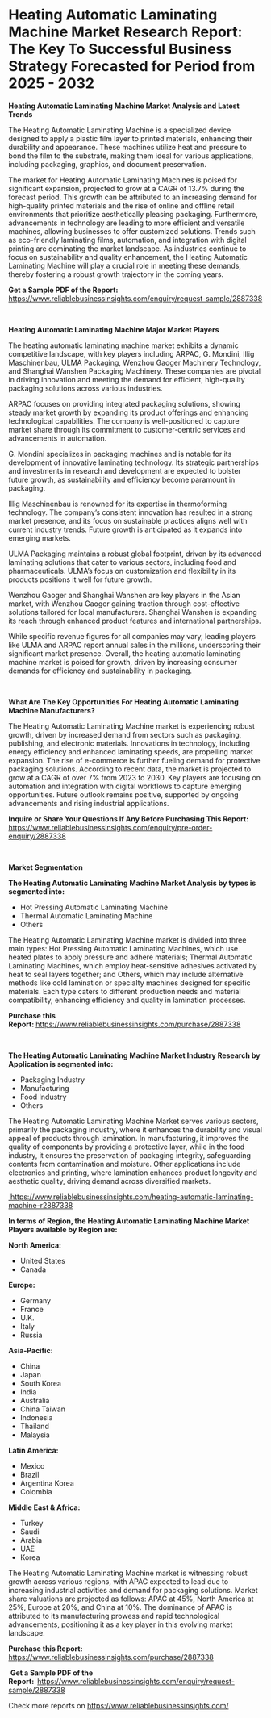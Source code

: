 <p><h1>Heating Automatic Laminating Machine Market Research Report: The Key To Successful Business Strategy Forecasted for Period from 2025 - 2032</h1></p><p><strong>Heating Automatic Laminating Machine Market Analysis and Latest Trends</strong></p>
<p><p>The Heating Automatic Laminating Machine is a specialized device designed to apply a plastic film layer to printed materials, enhancing their durability and appearance. These machines utilize heat and pressure to bond the film to the substrate, making them ideal for various applications, including packaging, graphics, and document preservation. </p><p>The market for Heating Automatic Laminating Machines is poised for significant expansion, projected to grow at a CAGR of 13.7% during the forecast period. This growth can be attributed to an increasing demand for high-quality printed materials and the rise of online and offline retail environments that prioritize aesthetically pleasing packaging. Furthermore, advancements in technology are leading to more efficient and versatile machines, allowing businesses to offer customized solutions. Trends such as eco-friendly laminating films, automation, and integration with digital printing are dominating the market landscape. As industries continue to focus on sustainability and quality enhancement, the Heating Automatic Laminating Machine will play a crucial role in meeting these demands, thereby fostering a robust growth trajectory in the coming years.</p></p>
<p><strong>Get a Sample PDF of the Report:&nbsp;</strong> <a href="https://www.reliablebusinessinsights.com/enquiry/request-sample/2887338?utm_campaign=3359&utm_medium=2&utm_source=Github&utm_content=ia&utm_term=14032025&utm_id=heating-automatic-laminating-machine">https://www.reliablebusinessinsights.com/enquiry/request-sample/2887338</a></p>
<p>&nbsp;</p>
<p><strong>Heating Automatic Laminating Machine Major Market Players</strong></p>
<p><p>The heating automatic laminating machine market exhibits a dynamic competitive landscape, with key players including ARPAC, G. Mondini, Illig Maschinenbau, ULMA Packaging, Wenzhou Gaoger Machinery Technology, and Shanghai Wanshen Packaging Machinery. These companies are pivotal in driving innovation and meeting the demand for efficient, high-quality packaging solutions across various industries.</p><p>ARPAC focuses on providing integrated packaging solutions, showing steady market growth by expanding its product offerings and enhancing technological capabilities. The company is well-positioned to capture market share through its commitment to customer-centric services and advancements in automation.</p><p>G. Mondini specializes in packaging machines and is notable for its development of innovative laminating technology. Its strategic partnerships and investments in research and development are expected to bolster future growth, as sustainability and efficiency become paramount in packaging.</p><p>Illig Maschinenbau is renowned for its expertise in thermoforming technology. The company’s consistent innovation has resulted in a strong market presence, and its focus on sustainable practices aligns well with current industry trends. Future growth is anticipated as it expands into emerging markets.</p><p>ULMA Packaging maintains a robust global footprint, driven by its advanced laminating solutions that cater to various sectors, including food and pharmaceuticals. ULMA’s focus on customization and flexibility in its products positions it well for future growth.</p><p>Wenzhou Gaoger and Shanghai Wanshen are key players in the Asian market, with Wenzhou Gaoger gaining traction through cost-effective solutions tailored for local manufacturers. Shanghai Wanshen is expanding its reach through enhanced product features and international partnerships.</p><p>While specific revenue figures for all companies may vary, leading players like ULMA and ARPAC report annual sales in the millions, underscoring their significant market presence. Overall, the heating automatic laminating machine market is poised for growth, driven by increasing consumer demands for efficiency and sustainability in packaging.</p></p>
<p>&nbsp;</p>
<p><strong>What Are The Key Opportunities For Heating Automatic Laminating Machine Manufacturers?</strong></p>
<p><p>The Heating Automatic Laminating Machine market is experiencing robust growth, driven by increased demand from sectors such as packaging, publishing, and electronic materials. Innovations in technology, including energy efficiency and enhanced laminating speeds, are propelling market expansion. The rise of e-commerce is further fueling demand for protective packaging solutions. According to recent data, the market is projected to grow at a CAGR of over 7% from 2023 to 2030. Key players are focusing on automation and integration with digital workflows to capture emerging opportunities. Future outlook remains positive, supported by ongoing advancements and rising industrial applications.</p></p>
<p><strong>Inquire or Share Your Questions If Any Before Purchasing This Report:</strong> <a href="https://www.reliablebusinessinsights.com/enquiry/pre-order-enquiry/2887338?utm_campaign=3359&utm_medium=2&utm_source=Github&utm_content=ia&utm_term=14032025&utm_id=heating-automatic-laminating-machine">https://www.reliablebusinessinsights.com/enquiry/pre-order-enquiry/2887338</a></p>
<p>&nbsp;</p>
<p><strong>Market Segmentation</strong></p>
<p><strong>The Heating Automatic Laminating Machine Market Analysis by types is segmented into:</strong></p>
<p><ul><li>Hot Pressing Automatic Laminating Machine</li><li>Thermal Automatic Laminating Machine</li><li>Others</li></ul></p>
<p><p>The Heating Automatic Laminating Machine market is divided into three main types: Hot Pressing Automatic Laminating Machines, which use heated plates to apply pressure and adhere materials; Thermal Automatic Laminating Machines, which employ heat-sensitive adhesives activated by heat to seal layers together; and Others, which may include alternative methods like cold lamination or specialty machines designed for specific materials. Each type caters to different production needs and material compatibility, enhancing efficiency and quality in lamination processes.</p></p>
<p><strong>Purchase this Report:&nbsp;</strong><a href="https://www.reliablebusinessinsights.com/purchase/2887338?utm_campaign=3359&utm_medium=2&utm_source=Github&utm_content=ia&utm_term=14032025&utm_id=heating-automatic-laminating-machine">https://www.reliablebusinessinsights.com/purchase/2887338</a></p>
<p>&nbsp;</p>
<p><strong>The Heating Automatic Laminating Machine Market Industry Research by Application is segmented into:</strong></p>
<p><ul><li>Packaging Industry</li><li>Manufacturing</li><li>Food Industry</li><li>Others</li></ul></p>
<p><p>The Heating Automatic Laminating Machine Market serves various sectors, primarily the packaging industry, where it enhances the durability and visual appeal of products through lamination. In manufacturing, it improves the quality of components by providing a protective layer, while in the food industry, it ensures the preservation of packaging integrity, safeguarding contents from contamination and moisture. Other applications include electronics and printing, where lamination enhances product longevity and aesthetic quality, driving demand across diversified markets.</p></p>
<p><a href="https://www.reliablebusinessinsights.com/heating-automatic-laminating-machine-r2887338?utm_campaign=3359&utm_medium=2&utm_source=Github&utm_content=ia&utm_term=14032025&utm_id=heating-automatic-laminating-machine">&nbsp;https://www.reliablebusinessinsights.com/heating-automatic-laminating-machine-r2887338</a></p>
<p><strong>In terms of Region, the Heating Automatic Laminating Machine Market Players available by Region are:</strong></p>
<p>
    <p> <strong> North America: </strong>
        <ul>
            <li>United States</li>
            <li>Canada</li>
        </ul>
        </p> 
    <p> <strong> Europe: </strong>
        <ul>
            <li>Germany</li>
            <li>France</li>
            <li>U.K.</li>
            <li>Italy</li>
            <li>Russia</li>
        </ul>
        </p> 
    <p> <strong> Asia-Pacific: </strong>
        <ul>
            <li>China</li>
            <li>Japan</li>
            <li>South Korea</li>
            <li>India</li>
            <li>Australia</li>
            <li>China Taiwan</li>
            <li>Indonesia</li>
            <li>Thailand</li>
            <li>Malaysia</li>
        </ul>
        </p> 
    <p> <strong> Latin America: </strong>
        <ul>
            <li>Mexico</li>
            <li>Brazil</li>
            <li>Argentina Korea</li>
            <li>Colombia</li>
        </ul>
        </p> 
    <p> <strong> Middle East & Africa: </strong>
        <ul>
            <li>Turkey</li>
            <li>Saudi</li>
            <li>Arabia</li>
            <li>UAE</li>
            <li>Korea</li>
        </ul>
    </p>
    </p>
<p><p>The Heating Automatic Laminating Machine market is witnessing robust growth across various regions, with APAC expected to lead due to increasing industrial activities and demand for packaging solutions. Market share valuations are projected as follows: APAC at 45%, North America at 25%, Europe at 20%, and China at 10%. The dominance of APAC is attributed to its manufacturing prowess and rapid technological advancements, positioning it as a key player in this evolving market landscape.</p></p>
<p><strong>Purchase this Report: </strong><a href="https://www.reliablebusinessinsights.com/purchase/2887338?utm_campaign=3359&utm_medium=2&utm_source=Github&utm_content=ia&utm_term=14032025&utm_id=heating-automatic-laminating-machine">https://www.reliablebusinessinsights.com/purchase/2887338</a></p>
<p>&nbsp;<strong>Get a Sample PDF of the Report:&nbsp;&nbsp;</strong><a href="https://www.reliablebusinessinsights.com/enquiry/request-sample/2887338?utm_campaign=3359&utm_medium=2&utm_source=Github&utm_content=ia&utm_term=14032025&utm_id=heating-automatic-laminating-machine">https://www.reliablebusinessinsights.com/enquiry/request-sample/2887338</a></p>
<p><strong></strong></p>
<p>Check more reports on <a href="https://www.reliablebusinessinsights.com/?utm_campaign=3359&utm_medium=2&utm_source=Github&utm_content=ia&utm_term=14032025&utm_id=heating-automatic-laminating-machine">https://www.reliablebusinessinsights.com/</a></p>